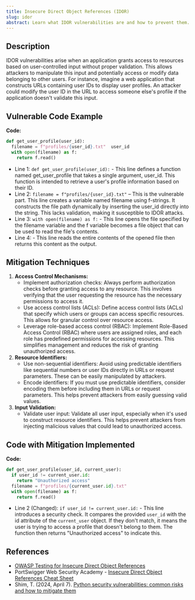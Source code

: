```yaml
---
title: Insecure Direct Object References (IDOR)
slug: idor
abstract: Learn what IDOR vulnerabilities are and how to prevent them.
---
```


## Description
IDOR vulnerabilities arise when an application grants access to resources based on user-controlled input without proper validation. This allows attackers to manipulate this input and potentially access or modify data belonging to other users. For instance, imagine a web application that constructs URLs containing user IDs to display user profiles. An attacker could modify the user ID in the URL to access someone else's profile if the application doesn't validate this input.

## Vulnerable Code Example
**Code:**
```python
def get_user_profile(user_id):
  filename = f"profiles/{user_id}.txt"  user_id
  with open(filename) as f:
    return f.read()
```
* Line 1: `def get_user_profile(user_id):` - This line defines a function named get_user_profile that takes a single argument, user_id. This function is intended to retrieve a user's profile information based on their ID.
* Line 2: `filename = f"profiles/{user_id}.txt"` – This is the vulnerable part. This line creates a variable named filename using f-strings. It constructs the file path dynamically by inserting the user_id directly into the string. This lacks validation, making it susceptible to IDOR attacks.
* Line 3: `with open(filename) as f:` - This line opens the file specified by the filename variable and the f variable becomes a file object that can be used to read the file's contents.
* Line 4: - This line reads the entire contents of the opened file then returns this content as the output.


## Mitigation Techniques
1. **Access Control Mechanisms:**
   - Implement authorization checks: Always perform authorization checks before granting access to any resource. This involves verifying that the user requesting the resource has the necessary permissions to access it.
   - Use access control lists (ACLs): Define access control lists (ACLs) that specify which users or groups can access specific resources. This allows for granular control over resource access.
   - Leverage role-based access control (RBAC): Implement Role-Based Access Control (RBAC) where users are assigned roles, and each role has predefined permissions for accessing resources. This simplifies management and reduces the risk of granting unauthorized access.
2. **Resource Identifiers:**
   - Use non-sequential identifiers: Avoid using predictable identifiers like sequential numbers or user IDs directly in URLs or request parameters. These can be easily manipulated by attackers. 
   - Encode identifiers: If you must use predictable identifiers, consider encoding them before including them in URLs or request parameters. This helps prevent attackers from easily guessing valid values. 
3. **Input Validation:**
   - Validate user input: Validate all user input, especially when it's used to construct resource identifiers. This helps prevent attackers from injecting malicious values that could lead to unauthorized access.

## Code with Mitigation Implemented
**Code:**
```python
def get_user_profile(user_id, current_user):
  if user_id != current_user.id:
    return "Unauthorized access"
  filename = f"profiles/{current_user.id}.txt" 
  with open(filename) as f:
    return f.read()
```
* Line 2 (Changed): `if user_id != current_user.id:` - This line introduces a security check. It compares the provided `user_id` with the id attribute of the `current_user` object. If they don't match, it means the user is trying to access a profile that doesn't belong to them. The function then returns "Unauthorized access" to indicate this.

## References
- [OWASP Testing for Insecure Direct Object References](https://owasp.org/www-project-web-security-testing-guide/latest/4-Web_Application_Security_Testing/05-Authorization_Testing/04-Testing_for_Insecure_Direct_Object_References)
- PortSwigger Web Security Academy - [Insecure Direct Object References Cheat Sheet](https://www.youtube.com/watch?v=Sd8jL96H0hc)
- Shim, T. (2024, April 7). [Python security vulnerabilities: common risks and how to mitigate them](https://www.bitcatcha.com/blog/python-security-vulnerabilities/)